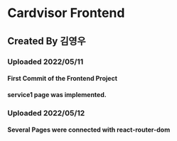 # Cardvisor Frontend

## Created By 김영우

### Uploaded 2022/05/11
#### First Commit of the Frontend Project
#### service1 page was implemented.

### Uploaded 2022/05/12
#### Several Pages were connected with react-router-dom

